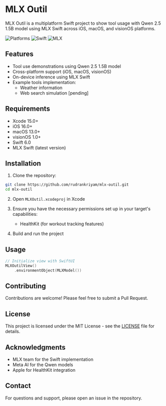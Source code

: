 # MLX Outil

MLX Outil is a multiplatform Swift project to show tool usage with Qwen 2.5 1.5B model using MLX Swift across iOS, macOS, and visionOS platforms.

![Platforms](https://img.shields.io/badge/Platforms-iOS%2016.0+%20|%20macOS%2013.0+%20|%20visionOS%201.0+-lightgrey)
![Swift](https://img.shields.io/badge/Swift-6.0-orange)
![MLX](https://img.shields.io/badge/MLX-latest-blue)

## Features

- Tool use demonstrations using Qwen 2.5 1.5B model
- Cross-platform support (iOS, macOS, visionOS)
- On-device inference using MLX Swift
- Example tools implementation:
  - Weather information
  - Web search simulation [pending]

## Requirements

- Xcode 15.0+
- iOS 16.0+
- macOS 13.0+
- visionOS 1.0+
- Swift 6.0
- MLX Swift (latest version)

## Installation

1. Clone the repository:
```bash
git clone https://github.com/rudrankriyam/mlx-outil.git
cd mlx-outil
```

2. Open `MLXOutil.xcodeproj` in Xcode

3. Ensure you have the necessary permissions set up in your target's capabilities:
   - HealthKit (for workout tracking features)

4. Build and run the project

## Usage

```swift
// Initialize view with SwiftUI
MLXOutilView()
    .environmentObject(MLXModel())
```

## Contributing

Contributions are welcome! Please feel free to submit a Pull Request.

## License

This project is licensed under the MIT License - see the [LICENSE](LICENSE) file for details.

## Acknowledgments

- MLX team for the Swift implementation
- Meta AI for the Qwen models
- Apple for HealthKit integration

## Contact
For questions and support, please open an issue in the repository.
